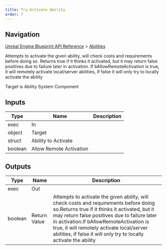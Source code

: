 ```yaml
---
title: Try Activate Ability
order: 7
---
```

## Navigation

[Unreal Engine Blueprint API Reference](https://dev.epicgames.com/documentation/en-us/unreal-engine/BlueprintAPI) > [Abilities](https://dev.epicgames.com/documentation/en-us/unreal-engine/BlueprintAPI/Abilities)

Attempts to activate the given ability, will check costs and requirements before doing so.
Returns true if it thinks it activated, but it may return false positives due to failure later in activation.
If bAllowRemoteActivation is true, it will remotely activate local/server abilities, if false it will only try to locally activate the ability

Target is Ability System Component

## Inputs

| Type | Name | Description |
| --- | --- | --- |
| exec | In |  |
| object | Target |  |
| struct | Ability to Activate |  |
| boolean | Allow Remote Activation |  |

## Outputs

| Type | Name | Description |
| --- | --- | --- |
| exec | Out |  |
| boolean | Return Value | Attempts to activate the given ability, will check costs and requirements before doing so.Returns true if it thinks it activated, but it may return false positives due to failure later in activation.If bAllowRemoteActivation is true, it will remotely activate local/server abilities, if false it will only try to locally activate the ability |
